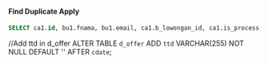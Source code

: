 #### Find Duplicate Apply

```sql
SELECT ca1.id, bu1.fnama, bu1.email, ca1.b_lowongan_id, ca1.is_process, ca1.is_failed, ca1.is_active FROM b_user bu1 JOIN c_apply ca1 ON bu1.id = ca1.b_user_id WHERE bu1.id IN( SELECT ca.b_user_id FROM `c_apply` ca WHERE 1 GROUP BY ca.b_user_id HAVING COUNT(ca.b_user_id) > 1 ) ORDER BY bu1.fnama ASC, ca1.id ASC
```
//Add ttd in d_offer
ALTER TABLE `d_offer` ADD `ttd` VARCHAR(255) NOT NULL DEFAULT '' AFTER `cdate`;